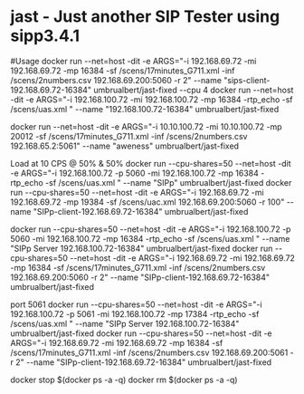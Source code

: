 # jast - Just another SIP Tester using sipp3.4.1

#Usage
docker run --net=host -dit -e ARGS="-i 192.168.69.72 -mi 192.168.69.72 -mp 16384 -sf /scens/17minutes_G711.xml -inf /scens/2numbers.csv 192.168.69.200:5060 -r 2" --name "sips-client-192.168.69.72-16384" umbrualbert/jast-fixed --cpu 4
docker run --net=host -dit -e ARGS="-i 192.168.100.72 -mi 192.168.100.72 -mp 16384 -rtp_echo -sf /scens/uas.xml " --name "192.168.100.72-16384" umbrualbert/jast-fixed



docker run --net=host -dit -e ARGS="-i 10.10.100.72 -mi 10.10.100.72 -mp 20012 -sf /scens/17minutes_G711.xml -inf /scens/2numbers.csv 192.168.65.2:5061" --name "aweness" umbrualbert/jast-fixed


Load at 10 CPS @ 50% & 50%
docker run --cpu-shares=50 --net=host -dit -e ARGS="-i 192.168.100.72 -p 5060 -mi 192.168.100.72 -mp 16384 -rtp_echo -sf /scens/uas.xml " --name "SIPp" umbrualbert/jast-fixed
docker run --cpu-shares=50 --net=host -dit -e ARGS="-i 192.168.69.72 -mi 192.168.69.72 -mp 19384 -sf /scens/uac.xml 192.168.69.200:5060 -r 100" --name "SIPp-client-192.168.69.72-16384" umbrualbert/jast-fixed


docker run --cpu-shares=50 --net=host -dit -e ARGS="-i 192.168.100.72 -p 5060 -mi 192.168.100.72 -mp 16384 -rtp_echo -sf /scens/uas.xml " --name "SIPp Server 192.168.100.72-16384" umbrualbert/jast-fixed
docker run --cpu-shares=50 --net=host -dit -e ARGS="-i 192.168.69.72 -mi 192.168.69.72 -mp 16384 -sf /scens/17minutes_G711.xml -inf /scens/2numbers.csv 192.168.69.200:5060 -r 2" --name "SIPp-client-192.168.69.72-16384" umbrualbert/jast-fixed

port 5061
docker run --cpu-shares=50 --net=host -dit -e ARGS="-i 192.168.100.72 -p 5061 -mi 192.168.100.72 -mp 17384 -rtp_echo -sf /scens/uas.xml " --name "SIPp Server 192.168.100.72-16384" umbrualbert/jast-fixed
docker run --cpu-shares=50 --net=host -dit -e ARGS="-i 192.168.69.72 -mi 192.168.69.72 -mp 16384 -sf /scens/17minutes_G711.xml -inf /scens/2numbers.csv 192.168.69.200:5061 -r 2" --name "SIPp-client-192.168.69.72-16384" umbrualbert/jast-fixed



docker stop $(docker ps -a -q)
docker rm $(docker ps -a -q)


